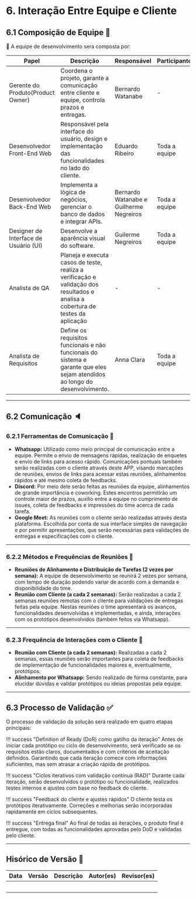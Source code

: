 # 6. **Interação Entre Equipe e Cliente**

## 6.1 **Composição de Equipe** 🤝

👥 A equipe de desenvolvimento sera composta por:

| Papel                           | Descrição                                                                                 | Responsável               | Participantes |
|---------------------------------|-------------------------------------------------------------------------------------------|---------------------------|---------------|
| Gerente do Produto(Product Owner)              | Coordena o projeto, garante a comunicação entre cliente e equipe, controla prazos e entregas. | Bernardo Watanabe   | -             |
| Desenvolvedor Front-End Web          | Responsável pela interface do usuário, design e implementação das funcionalidades no lado do cliente. | Eduardo Ribeiro   | Toda a equipe |
| Desenvolvedor Back-End Web           | Implementa a lógica de negócios, gerenciar o banco de dados e integrar APIs.                     | Bernardo Watanabe e Guilherme Negreiros   | Toda a equipe |
| Designer de Interface de Usuário (UI) | Desenvolve a aparência visual do software.                                               | Guilerme Negreiros   | Toda a equipe |
| Analista de QA           | Planeja e executa casos de teste, realiza a verificação e validação dos resultados e analisa a cobertura de testes da aplicação | -  | - |
| Analista de Requisitos           | Define os requisitos funcionais e não funcionais do sistema e garante que eles sejam atendidos ao longo do desenvolvimento. | Anna Clara  | Toda a equipe |

---

## 6.2 **Comunicação** 🔈

### 6.2.1 **Ferramentas de Comunicação** 📣

- **Whatsapp:** Utilizado como meio principal de comunicação entre a equipe. Permite o envio de mensagens rápidas, realização de enquetes e envio de links para acesso rápido. Comunicações pontuais também serão realizadas com o cliente através deste APP, visando marcações de reuniões, envios de links para acessar estas reuniões, alinhamentos rápidos e até mesmo coleta de feedbacks.
- **Discord:** Por meio dele serão feitas as reuniões da equipe, alinhamentos de grande importância e coworking. Estes encontros permitirão um controle maior de prazos, auxílio entre a equipe no cumprimento de issues, coleta de feedbacks e impressões do time acerca de cada tarefa.
- **Google Meet:** As reuniões com o cliente serão realizadas através desta plataforma. Escolhida por conta de sua interface simples de navegação e por permitir apresentações, que serão necessárias para validações de entregas e especificações com o cliente.

---

### 6.2.2 **Métodos e Frequências de Reuniões** 👥

- **Reuniões de Alinhamento e Distribuição de Tarefas (2 vezes por semana):** A equipe de desenvolvimento se reunirá 2 vezes por semana, com tempo de duração podendo variar de acordo com a demanda e disponibilidade do time.
- **Reunião com Cliente (a cada 2 semanas):** Serão realizadas a cada 2 semanas reuniões remotas com o cliente para validações de entregas feitas pela equipe. Nestas reuniões o time apresentará os avanços, funcionalidades desenvolvidas e implementadas, e ainda, interações com os protótipos desenvolvidos (também feitos via Whatsapp).

---

### 6.2.3 **Frequência de Interações com o Cliente** 📍

- **Reunião com Cliente (a cada 2 semanas):** Realizadas a cada 2 semanas, essas reuniões serão importantes para coleta de feedbacks de implementação de funcionalidades maiores e, eventualmente, protótipos.
- **Alinhamento por Whatsapp:** Sendo realizado de forma constante, para elucidar dúvidas e validar protótipos ou ideias propostas pela equipe.

---

## 6.3 **Processo de Validação** ✅

O processo de validação da solução será realizado em quatro etapas principais:

!!! success "Definition of Ready (DoR) como gatilho da iteração"
    Antes de iniciar cada protótipo ou ciclo de desenvolvimento, será verificado se os requisitos estão claros, documentados e com critérios de aceitação definidos. Garantindo que cada iteração comece com informações suficientes, mas sem atrasar a criação rápida de protótipos.

!!! success "Ciclos iterativos com validação contínua (RAD)" 
    Durante cada iteração, serão desenvolvidos o protótipo ou funcionalidade, realizados testes internos e ajustes com base no feedback do cliente.

!!! success "Feedback do cliente e ajustes rápidos" 
    O cliente testa os protótipos iterativamente. Correções e melhorias serão incorporadas rapidamente em ciclos subsequentes.

!!! success "Entrega final" 
    Ao final de todas as iterações, o produto final é entregue, com todas as funcionalidades aprovadas pelo DoD e validadas pelo cliente.

---

## **Hisórico de Versão** 🔄

| Data       | Versão | Descrição                                         | Autor(es)        | Revisor(es)     |
|------------|--------|---------------------------------------------------|------------------|-----------------|
|            |        |                                                   |                  |                 |
|            |        |                                                   |                  |                 |
|            |        |                                                   |                  |                 |
|            |        |                                                   |                  |                 |
|            |        |                                                   |                  |                 |

